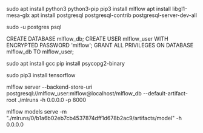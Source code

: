 sudo apt install python3 python3-pip
pip3 install mlflow
apt install libgl1-mesa-glx
apt install postgresql postgresql-contrib postgresql-server-dev-all


sudo -u postgres psql

CREATE DATABASE mlflow_db;
CREATE USER mlflow_user WITH ENCRYPTED PASSWORD 'mlflow';
GRANT ALL PRIVILEGES ON DATABASE mlflow_db TO mlflow_user;

sudo apt install gcc
pip install psycopg2-binary

sudo pip3 install tensorflow

mlflow server --backend-store-uri postgresql://mlflow_user:mlflow@localhost/mlflow_db --default-artifact-root ./mlruns -h 0.0.0.0 -p 8000

mlflow models serve -m "./mlruns/0/b1a6b02eb7cb4537874dff1d678b2ac9/artifacts/model" -h 0.0.0.0
